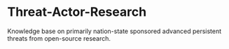 # Threat-Actor-Research
Knowledge base on primarily nation-state sponsored advanced persistent threats from open-source research.
